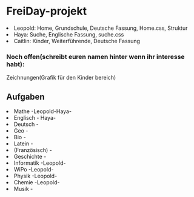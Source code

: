 # FreiDay-projekt

<li>Leopold: Home, Grundschule, Deutsche Fassung, Home.css, Struktur</li>

<li>Haya: Suche, Englische Fassung, suche.css</li>

<li>Caitlin: Kinder, Weiterführende, Deutsche Fassung</li>

<h3>Noch offen(schreibt euren namen hinter wenn ihr interesse habt):</h3>

Zeichnungen(Grafik für den Kinder bereich)

<h2> Aufgaben </h2>
 <li> Mathe -Leopold-Haya-</li>
  <li> Englisch - Haya-</li>
  <li> Deutsch -</li>
  <li> Geo -</li>
  <li> Bio -</li>
  <li> Latein -</li>
  <li> (Französisch) -</li>
  <li> Geschichte -</li>
 <li>  Informatik -Leopold-</li>
  <li> WiPo -Leopold-</li>
  <li> Physik -Leopold-</li>
 <li>  Chemie -Leopold-</li>
  <li> Musik -</li>
  


